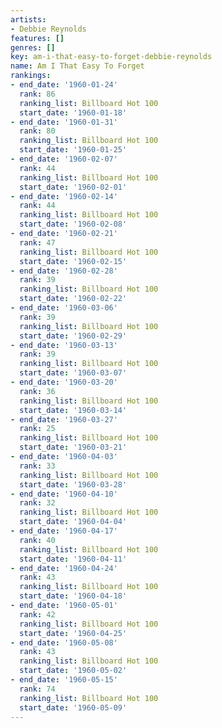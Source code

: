 ```yaml
---
artists:
- Debbie Reynolds
features: []
genres: []
key: am-i-that-easy-to-forget-debbie-reynolds
name: Am I That Easy To Forget
rankings:
- end_date: '1960-01-24'
  rank: 86
  ranking_list: Billboard Hot 100
  start_date: '1960-01-18'
- end_date: '1960-01-31'
  rank: 80
  ranking_list: Billboard Hot 100
  start_date: '1960-01-25'
- end_date: '1960-02-07'
  rank: 44
  ranking_list: Billboard Hot 100
  start_date: '1960-02-01'
- end_date: '1960-02-14'
  rank: 44
  ranking_list: Billboard Hot 100
  start_date: '1960-02-08'
- end_date: '1960-02-21'
  rank: 47
  ranking_list: Billboard Hot 100
  start_date: '1960-02-15'
- end_date: '1960-02-28'
  rank: 39
  ranking_list: Billboard Hot 100
  start_date: '1960-02-22'
- end_date: '1960-03-06'
  rank: 39
  ranking_list: Billboard Hot 100
  start_date: '1960-02-29'
- end_date: '1960-03-13'
  rank: 39
  ranking_list: Billboard Hot 100
  start_date: '1960-03-07'
- end_date: '1960-03-20'
  rank: 36
  ranking_list: Billboard Hot 100
  start_date: '1960-03-14'
- end_date: '1960-03-27'
  rank: 25
  ranking_list: Billboard Hot 100
  start_date: '1960-03-21'
- end_date: '1960-04-03'
  rank: 33
  ranking_list: Billboard Hot 100
  start_date: '1960-03-28'
- end_date: '1960-04-10'
  rank: 32
  ranking_list: Billboard Hot 100
  start_date: '1960-04-04'
- end_date: '1960-04-17'
  rank: 40
  ranking_list: Billboard Hot 100
  start_date: '1960-04-11'
- end_date: '1960-04-24'
  rank: 43
  ranking_list: Billboard Hot 100
  start_date: '1960-04-18'
- end_date: '1960-05-01'
  rank: 42
  ranking_list: Billboard Hot 100
  start_date: '1960-04-25'
- end_date: '1960-05-08'
  rank: 43
  ranking_list: Billboard Hot 100
  start_date: '1960-05-02'
- end_date: '1960-05-15'
  rank: 74
  ranking_list: Billboard Hot 100
  start_date: '1960-05-09'
---
```


